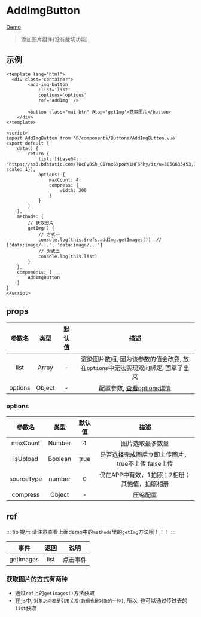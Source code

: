 # AddImgButton
[Demo](http://watasi.gitee.io/infozx_api/dist/#/addImgButton)
> 添加图片组件(没有裁切功能)

## 示例
``` vue{13}
<template lang="html">
  <div class="container">
		<add-img-button
			:list='list'
			:options='options'
			ref='addImg' />

		<button class="mui-btn" @tap='getImg'>获取图片</button>
	</div>
</template>

<script>
import AddImgButton from '@/components/Buttons/AddImgButton.vue'
export default {
	data() {
		return {
			list: [{base64: 'https://ss3.bdstatic.com/70cFv8Sh_Q1YnxGkpoWK1HF6hhy/it/u=3058633453,130863776&fm=27&gp=0.jpg', scale: 1}],
			options: {
				maxCount: 4,
				compress: {
					width: 300
				}
			}
		}
	},
	methods: {
		// 获取图片
		getImg() {
			// 方式一
			console.log(this.$refs.addImg.getImages()) 	// ['data:image/...', 'data:image/...']
			// 方式二
			console.log(this.list)
		}
	},
	components: {
		AddImgButton
	}
}
</script>
```
## props
|参数名|类型|默认值|描述|
|:---:|:---:|:---:|:---:|
|list|Array|-|渲染图片数组, 因为该参数的值会改变, 放在`options`中无法实现双向绑定, 固拿了出来|
|options|Object|-|配置参数, [查看options详情](#options)|

### options
|参数名|类型|默认值|描述|
|:---:|:---:|:---:|:---:|
|maxCount|Number|4|图片选取最多数量|
|isUpload|Boolean|true|是否选择完成图后立即上传图片，true不上传  false上传|
|sourceType|number|0|仅在APP中有效，1拍照；2相册；其他值，拍照相册|
|compress|Object|-|压缩配置|

## ref
::: tip 提示
请注意查看上面demo中的`methods`里的`getImg`方法哦！！！
:::

|事件|返回|说明|
|:---:|:---:|:---:|
|getImages|list|点击事件|

### 获取图片的方式有两种
- 通过`ref`上的`getImages()`方法获取
- 在`js`中, `对象之间都是引用关系(数组也是对象的一种)`, 所以, 也可以通过传过去的`list`获取
